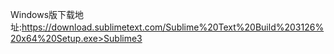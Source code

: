 Windows版下载地址:https://download.sublimetext.com/Sublime%20Text%20Build%203126%20x64%20Setup.exe>Sublime3
